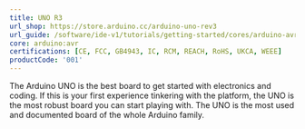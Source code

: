 ```yaml
---
title: UNO R3
url_shop: https://store.arduino.cc/arduino-uno-rev3
url_guide: /software/ide-v1/tutorials/getting-started/cores/arduino-avr
core: arduino:avr
certifications: [CE, FCC, GB4943, IC, RCM, REACH, RoHS, UKCA, WEEE]
productCode: '001'
---
```


The Arduino UNO is the best board to get started with electronics and coding. If this is your first experience tinkering with the platform, the UNO is the most robust board you can start playing with. The UNO is the most used and documented board of the whole Arduino family.